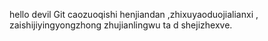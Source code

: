 hello devil
Git caozuoqishi henjiandan ,zhixuyaoduojialianxi , zaishijiyingyongzhong zhujianlingwu ta d shejizhexve.
